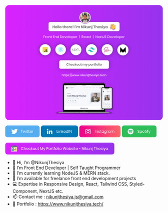 <img src="https://github.com/NikunjThesiya/NikunjThesiya/blob/main/nikunjthesiyabanner.png" alt="Nikunj Thesiya GitHub header image">

<p>
  
  <a href="https://twitter.com/NikunjThesiya2"><img src="https://github.com/NikunjThesiya/NikunjThesiya/blob/main/twitterlogo.png" height=38></a>  <a href="https://www.linkedin.com/in/nikunjthesiya/"><img src="https://github.com/NikunjThesiya/NikunjThesiya/blob/main/linkedinlogo.png" height=38></a>  <a href="https://www.instagram.com/ll_nikunj.thesiya_ll/"><img src="https://github.com/NikunjThesiya/NikunjThesiya/blob/main/instagramlogo.png" height=38></a>  <a href="https://open.spotify.com/user/31crz5k4dzevnbmicr5lcng6pdne?si=1edb9d19cd7e4461"><img src="https://github.com/NikunjThesiya/NikunjThesiya/blob/main/spotifylogo.png" height=38></a>

</p>
<p><a href="https://www.nikunjthesiya.tech/"><img src="https://github.com/NikunjThesiya/NikunjThesiya/blob/main/Images/checkoutportfolio.png" height=38></a></p>

- 👋 Hi, I’m @NikunjThesiya
- 👀 I’m Front End Developer | Self Taught Programmer
- 🌱 I’m currently learning NodeJS & MERN stack.
- 💞️ I’m available for freelance front end development projects
- 💻 Expertise in Responsive Design, React, Tailwind CSS, Styled-Component, NextJS etc.
- 📫 Contact me : nikunjthesiya.js@gmail.com
- 🙂 Portfolio : https://www.nikunjthesiya.tech/

<!---
NikunjThesiya/NikunjThesiya is a ✨ special ✨ repository because its `README.md` (this file) appears on your GitHub profile.
You can click the Preview link to take a look at your changes.
--->
